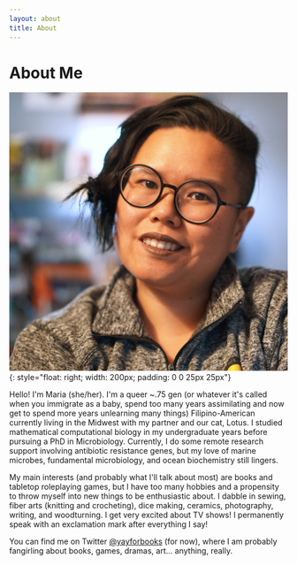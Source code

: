 ```yaml
---
layout: about
title: About
---
```

<h1>About Me</h1>

![image](images/itme.jpg){: style="float: right; width: 200px; padding: 0 0 25px 25px"}

Hello! I'm Maria (she/her). I'm a queer ~.75 gen (or whatever it's called when you immigrate as a baby, spend too many years assimilating and now get to spend more years unlearning many things) Filipino-American currently living in the Midwest with my partner and our cat, Lotus. I studied mathematical computational biology in my undergraduate years before pursuing a PhD in Microbiology. Currently, I do some remote research support involving antibiotic resistance genes, but my love of marine microbes, fundamental microbiology, and ocean biochemistry still lingers.

My main interests (and probably what I'll talk about most) are books and tabletop roleplaying games, but I have too many hobbies and a propensity to throw myself into new things to be enthusiastic about. I dabble in sewing, fiber arts (knitting and crocheting), dice making, ceramics, photography, writing, and woodturning. I get very excited about TV shows! I permanently speak with an exclamation mark after everything I say!

You can find me on Twitter [@yayforbooks](https://twitter.com/yayforbooks) (for now), where I am probably fangirling about books, games, dramas, art... anything, really. 